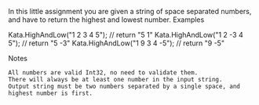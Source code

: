 In this little assignment you are given a string of space separated numbers, and have to return the highest and lowest number.
Examples

Kata.HighAndLow("1 2 3 4 5"); // return "5 1"
Kata.HighAndLow("1 2 -3 4 5"); // return "5 -3"
Kata.HighAndLow("1 9 3 4 -5"); // return "9 -5"

Notes

    All numbers are valid Int32, no need to validate them.
    There will always be at least one number in the input string.
    Output string must be two numbers separated by a single space, and highest number is first.

